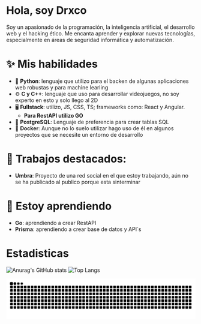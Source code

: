 # Hola, soy Drxco
Soy un apasionado de la programación, la inteligencia artificial, el desarrollo web y el hacking ético. Me encanta aprender y explorar nuevas tecnologías, especialmente en áreas de seguridad informática y automatización.

# ✨ Mis habilidades
 - 🐍 **Python**: lenguaje que utilizo para el backen de algunas aplicaciones web robustas y para machine learling
 - ⚙️ **C y C++**: lenguaje que uso para desarrollar videojuegos, no soy experto en esto y solo llego al 2D
 - 🖥️ **Fullstack**: utilizo, JS, CSS, TS; frameworks como: React y Angular.
   - **Para RestAPI utilizo GO**
 - 🐘 **PostgreSQL**: Lenguaje de preferencia para crear tablas SQL
 - 🐋 **Docker**: Aunque no lo suelo utilizar hago uso de él en algunos proyectos que se necesite un entorno de desarrollo

# 📁 Trabajos destacados:
 - **Umbra**: Proyecto de una red social en el que estoy trabajando, aún no se ha publicado al publico porque esta sinterminar

# 🔧 Estoy aprendiendo
- **Go**: aprendiendo a crear RestAPI
- **Prisma**: aprendiendo a crear base de datos y API`s

# Estadisticas
![Anurag's GitHub stats](https://github-readme-stats.vercel.app/api?username=drxcodev2&show_icons=true&theme=dracula)
![Top Langs](https://github-readme-stats.vercel.app/api/top-langs/?username=drxcodev&langs_count=5&theme=dracula)



![Snake](https://raw.githubusercontent.com/asmrprog-yt/asmrprog-yt/output/github-snake-dark.svg)
